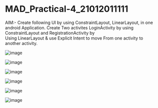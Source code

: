 # MAD_Practical-4_21012011111
AIM:- Create following UI by using ConstraintLayout, 
 LinearLayout, in one android Application. Create Two activites LoginActivity by using 
 ConstraintLayout and RegistrationActivity by  
 Using LinearLayout & use Explicit Intent to move From one activity to another activity.

 ![image](https://github.com/Yugpatel6112/MAD_Practical-4_21012011111/assets/98756692/87a4b7d8-3b0a-4575-b6c5-0562c8359462)

 ![image](https://github.com/Yugpatel6112/MAD_Practical-4_21012011111/assets/98756692/b30c02d0-1222-4071-b34f-9f31d48da52c)

![image](https://github.com/Yugpatel6112/MAD_Practical-4_21012011111/assets/98756692/5a8bf56b-3766-42a4-8710-26d7e4f2a090)

![image](https://github.com/Yugpatel6112/MAD_Practical-4_21012011111/assets/98756692/53b212e5-369b-4201-9e9f-14d08d55a1eb)

![image](https://github.com/Yugpatel6112/MAD_Practical-4_21012011111/assets/98756692/40dd74ef-88f0-4ebc-9ed4-f629aa87f358)

![image](https://github.com/Yugpatel6112/MAD_Practical-4_21012011111/assets/98756692/c62c6a75-2f5e-4156-90ae-eae869eccb0d)
